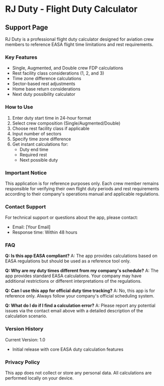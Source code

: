 # RJ Duty - Flight Duty Calculator

## Support Page

RJ Duty is a professional flight duty calculator designed for aviation crew members to reference EASA flight time limitations and rest requirements.

### Key Features

- Single, Augmented, and Double crew FDP calculations
- Rest facility class considerations (1, 2, and 3)
- Time zone difference calculations
- Sector-based rest adjustments
- Home base return considerations
- Next duty possibility calculator

### How to Use

1. Enter duty start time in 24-hour format
2. Select crew composition (Single/Augmented/Double)
3. Choose rest facility class if applicable
4. Input number of sectors
5. Specify time zone difference
6. Get instant calculations for:
   - Duty end time
   - Required rest
   - Next possible duty

### Important Notice

This application is for reference purposes only. Each crew member remains responsible for verifying their own flight duty periods and rest requirements according to their company's operations manual and applicable regulations.

### Contact Support

For technical support or questions about the app, please contact:
- Email: [Your Email]
- Response time: Within 48 hours

### FAQ

**Q: Is this app EASA compliant?**
A: The app provides calculations based on EASA regulations but should be used as a reference tool only.

**Q: Why are my duty times different from my company's schedule?**
A: The app provides standard EASA calculations. Your company may have additional restrictions or different interpretations of the regulations.

**Q: Can I use this app for official duty time tracking?**
A: No, this app is for reference only. Always follow your company's official scheduling system.

**Q: What do I do if I find a calculation error?**
A: Please report any potential issues via the contact email above with a detailed description of the calculation scenario.

### Version History

Current Version: 1.0
- Initial release with core EASA duty calculation features

### Privacy Policy

This app does not collect or store any personal data. All calculations are performed locally on your device.
